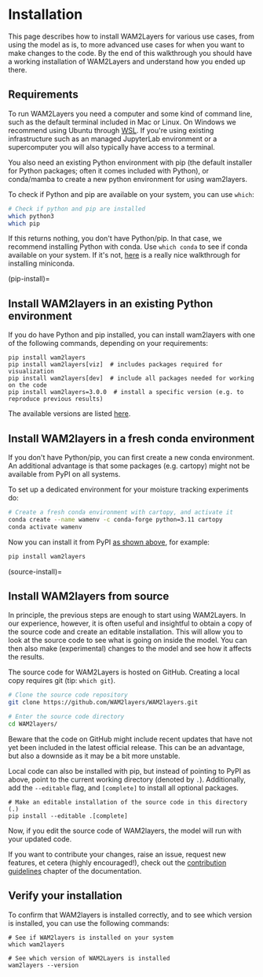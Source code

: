 # Installation

This page describes how to install WAM2Layers for various use cases, from using
the model as is, to more advanced use cases for when you want to make changes to
the code. By the end of this walkthrough you should have a working installation
of WAM2Layers and understand how you ended up there.

## Requirements

To run WAM2Layers you need a computer and some kind of command line, such as the
default terminal included in Mac or Linux. On Windows we recommend using Ubuntu
through [WSL](https://learn.microsoft.com/en-us/windows/wsl/install). If you're
using existing infrastructure such as an managed JupyterLab environment or a
supercomputer you will also typically have access to a terminal.

You also need an existing Python environment with pip (the default installer for
Python packages; often it comes included with Python), or conda/mamba to create
a new python environment for using wam2layers.

To check if Python and pip are available on your system, you can
use `which`:

```sh
# Check if python and pip are installed
which python3
which pip
```

If this returns nothing, you don't have Python/pip. In that case, we recommend
installing Python with conda. Use `which conda` to see if conda available on
your system. If it's not,
[here](https://docs.anaconda.com/free/miniconda/index.html) is a really nice
walkthrough for installing miniconda.

(pip-install)=
## Install WAM2layers in an existing Python environment

If you do have Python and pip installed, you can install wam2layers with one of the
following commands, depending on your requirements:

```
pip install wam2layers
pip install wam2layers[viz]  # includes packages required for visualization
pip install wam2layers[dev]  # include all packages needed for working on the code
pip install wam2layers=3.0.0  # install a specific version (e.g. to reproduce previous results)
```

The available versions are listed
[here](https://pypi.org/project/wam2layers/#history).

## Install WAM2layers in a fresh conda environment

If you don't have Python/pip, you can first create a new conda environment. An
additional advantage is that some packages (e.g. cartopy) might not be available
from PyPI on all systems.

To set up a dedicated environment for your moisture tracking experiments do:

```sh
# Create a fresh conda environment with cartopy, and activate it
conda create --name wamenv -c conda-forge python=3.11 cartopy
conda activate wamenv
```

Now you can install it from PyPI [as shown above](pip-install), for example:
```sh
pip install wam2layers
```

(source-install)=
## Install WAM2layers from source
In principle, the previous steps are enough to start using WAM2Layers. In our
experience, however, it is often useful and insightful to obtain a copy of the
source code and create an editable installation. This will allow you to look at
the source code to see what is going on inside the model. You can then also make
(experimental) changes to the model and see how it affects the results.

The source code for WAM2Layers is hosted on GitHub. Creating a local copy
requires git (tip: `which git`).

```sh
# Clone the source code repository
git clone https://github.com/WAM2layers/WAM2layers.git

# Enter the source code directory
cd WAM2layers/
```

Beware that the code on GitHub might include recent updates that have
not yet been included in the latest official release. This can be an advantage,
but also a downside as it may be a bit more unstable.

Local code can also be installed with pip, but instead of pointing to PyPI as
above, point to the current working directory (denoted by `.`). Additionally,
add the `--editable` flag, and `[complete]` to install all optional packages.

```
# Make an editable installation of the source code in this directory (.)
pip install --editable .[complete]
```

Now, if you edit the source code of WAM2layers, the model will run with your
updated code.

If you want to contribute your changes, raise an issue, request new features, et
cetera (highly encouraged!), check out the [contribution guidelines](./develop)
chapter of the documentation.

## Verify your installation

To confirm that WAM2layers is installed correctly, and to see which version is
installed, you can use the following commands:

```
# See if WAM2layers is installed on your system
which wam2layers

# See which version of WAM2Layers is installed
wam2layers --version
```
